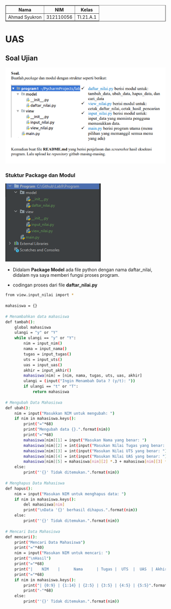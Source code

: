 <body>
    <table border="1">
        <tr>
            <th> Nama</th>
            <th>NIM</th>
            <th>Kelas</th>
        </tr>
        <tr>
            <td>Ahmad Syukron</td>
            <td>312110056</td>
            <td>TI.21.A.1</td>
        </tr>
    </table>
</body>

# UAS
## Soal Ujian
![gambar 00](ss/soal.PNG)
### Stuktur Package dan Modul
![gambar 01](ss/modul.PNG)<p>
- Didalam <b>Package Model</b> ada file python dengan nama daftar_nilai, didalam nya saya memberi fungsi proses program.<p>
- codingan proses dari file <b>daftar_nilai.py</b>
```bash
from view.input_nilai import *

mahasiswa = {}

# Menambahkan data mahasiswa
def tambah():
    global mahasiswa
    ulangi = "y" or "Y"
    while ulangi == "y" or "Y":
        nim = input_nim()
        nama = input_nama()
        tugas = input_tugas()
        uts = input_uts()
        uas = input_uas()
        akhir = input_akhir()
        mahasiswa[nim] = [nim, nama, tugas, uts, uas, akhir]
        ulangi = (input("Ingin Menambah Data ? (y/t): "))
        if ulangi == "t" or "T":
            return mahasiswa

# Mengubah Data Mahasiswa
def ubah():
    nim = input("Masukkan NIM untuk mengubah: ")
    if nim in mahasiswa.keys():
        print("="*68)
        print("Mengubah data {}.".format(nim))
        print("="*68)
        mahasiswa[nim][1] = input("Masukan Nama yang benar: ")
        mahasiswa[nim][2] = int(input("Masukan Nilai Tugas yang benar: "))
        mahasiswa[nim][3] = int(input("Masukan Nilai UTS yang benar: "))
        mahasiswa[nim][4] = int(input("Masukan Nilai UAS yang benar: "))
        mahasiswa[nim][5] = mahasiswa[nim][2] *.3 + mahasiswa[nim][3] *.35 + mahasiswa[nim][4] *.35
    else:
        print("'{}' Tidak ditemukan.".format(nim))

# Menghapus Data Mahasiswa
def hapus():
    nim = input("Masukan NIM untuk menghapus data: ")
    if nim in mahasiswa.keys():
        del mahasiswa[nim]
        print("\nData '{}' berhasil dihapus.".format(nim))
    else:
        print("'{}' Tidak ditemukan.".format(nim))

# Mencari Data Mahasiswa
def mencari():
    print("Mencari Data Mahasiswa")
    print("="*40)
    nim = input("Masukan NIM untuk mencari: ")
    print("\nHasil")
    print("="*68)
    print("|    NIM    |      Nama      | Tugas |  UTS  |  UAS  | Akhir |")
    print("="*68)
    if nim in mahasiswa.keys():
        print("| {0:9} | {1:14} | {2:5} | {3:5} | {4:5} | {5:5}".format(nim, mahasiswa[nim][1], mahasiswa[nim][2], mahasiswa[nim][3], mahasiswa[nim][4], mahasiswa[nim][5]))
        print("-"*68)
    else:
        print("'{}' Tidak ditemukan.".format(nim))
```

